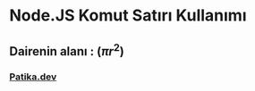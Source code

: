 # Node.JS Komut Satırı Kullanımı

## Dairenin alanı :  $(πr^2)$

### **[Patika.dev](https://www.patika.dev/)**
